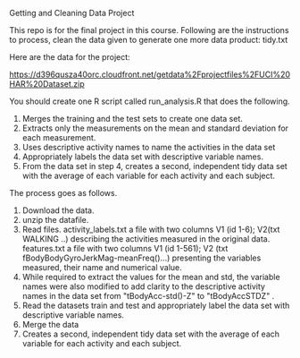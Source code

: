 
Getting and Cleaning Data Project

This repo is for the final project in this course. Following are the instructions to process, clean the data given to generate one more data product: tidy.txt  
 
 Here are the data for the project: 

 https://d396qusza40orc.cloudfront.net/getdata%2Fprojectfiles%2FUCI%20HAR%20Dataset.zip 

You should create one R script called run_analysis.R that does the following. 
 1. Merges the training and the test sets to create one data set.
 2. Extracts only the measurements on the mean and standard deviation for each measurement. 
 3. Uses descriptive activity names to name the activities in the data set
 4. Appropriately labels the data set with descriptive variable names. 
 5. From the data set in step 4, creates a second, independent tidy data set with the average 
    of each variable for each activity and each subject.

The process goes as follows.
1. Download the data.
2. unzip the datafile.
3. Read files. 
      activity_labels.txt a file with two columns V1 (id 1-6); V2(txt WALKING ..) describing the activities measured in the 
      original data.
      features.txt a file with two columns V1 (id 1-561); V2 (txt fBodyBodyGyroJerkMag-meanFreq()...) presenting the               variables measured, their name and numerical value.
4. While required to extract the values for the mean and std, the variable names were also modified to add clarity to           the descriptive activity names in the data set from "tBodyAcc-std()-Z" to "tBodyAccSTDZ" .
5. Read the datasets train and test and appropriately label the data set with descriptive variable names.
6. Merge the data
7. Creates a second, independent tidy data set with the average of each variable for each activity and each subject.
